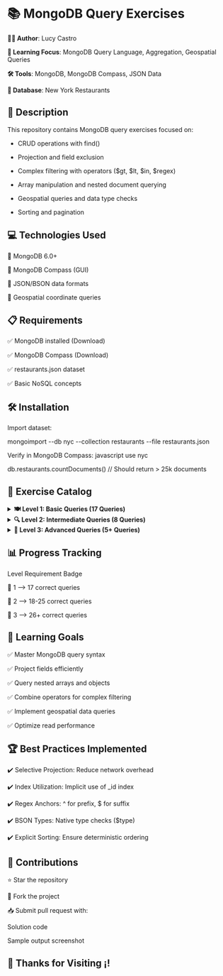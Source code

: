 # 📚 MongoDB Query Exercises

**👨‍💻 Author**: Lucy Castro

**🧠 Learning Focus**: MongoDB Query Language, Aggregation, Geospatial Queries

**🛠️ Tools**: MongoDB, MongoDB Compass, JSON Data

**💾 Database**: New York Restaurants


## 📄 Description

This repository contains MongoDB query exercises focused on:

- CRUD operations with find()

- Projection and field exclusion

- Complex filtering with operators ($gt, $lt, $in, $regex)

- Array manipulation and nested document querying

- Geospatial queries and data type checks

- Sorting and pagination


## 💻 Technologies Used

🔹 MongoDB 6.0+

🔹 MongoDB Compass (GUI)

🔹 JSON/BSON data formats

🔹 Geospatial coordinate queries


## 📋 Requirements

✅ MongoDB installed (Download)

✅ MongoDB Compass (Download)

✅ restaurants.json dataset

✅ Basic NoSQL concepts


## 🛠️ Installation

Import dataset:

mongoimport --db nyc --collection restaurants --file restaurants.json

Verify in MongoDB Compass:
javascript
use nyc

db.restaurants.countDocuments() // Should return > 25k documents

## 📂 Exercise Catalog

<details> <summary><strong>🍽️ Level 1: Basic Queries (17 Queries)</strong></summary>

  Core Concepts:

Field projection ({_id: 0})

Basic filtering (borough: "Bronx")

Pagination (limit(), skip())

Sorting (sort({name: 1}))

</details><details> <summary><strong>🔍 Level 2: Intermediate Queries (8 Queries)</strong></summary>
Core Concepts:

Compound filters without $and

Array element matching (grades.1.grade: "A")

Exclusion operators ($ne, $nin)

Geospatial queries (coord.1: {$gt: 42, $lte: 52})

</details><details> <summary><strong>🚀 Level 3: Advanced Queries (5+ Queries)</strong></summary>
Core Concepts:

Type checking (coord: {$type: "double"})

Modulo operations ($mod)

Complex regex patterns (/mon/, /^Mad/)

Combined logical conditions

</details>



## 📊 Progress Tracking

Level	Requirement	Badge

🥉 1	--> 17 correct queries

🥈 2	--> 18-25 correct queries

🥇 3 -->	26+ correct queries



## 🎯 Learning Goals

✅ Master MongoDB query syntax

✅ Project fields efficiently

✅ Query nested arrays and objects

✅ Combine operators for complex filtering

✅ Implement geospatial data queries

✅ Optimize read performance


## 🏆 Best Practices Implemented

✔️ Selective Projection: Reduce network overhead

✔️ Index Utilization: Implicit use of _id index

✔️ Regex Anchors: ^ for prefix, $ for suffix

✔️ BSON Types: Native type checks ($type)

✔️ Explicit Sorting: Ensure deterministic ordering


## 🤝 Contributions

⭐ Star the repository

🍴 Fork the project

📥 Submit pull request with:

Solution code

Sample output screenshot


## 🚀 Thanks for Visiting ¡!

